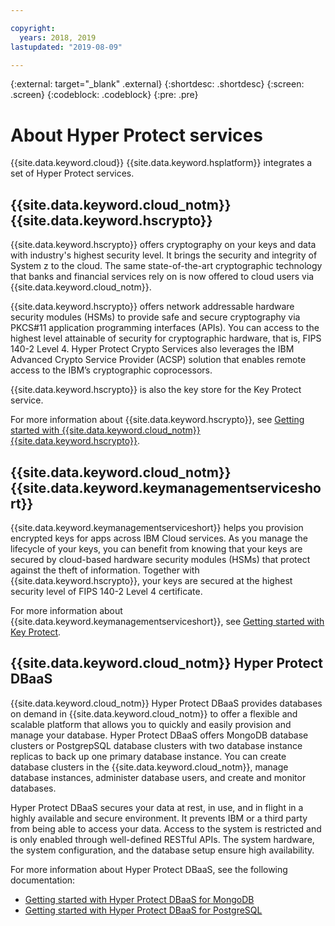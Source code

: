 ```yaml
---

copyright:
  years: 2018, 2019
lastupdated: "2019-08-09"

---
```


{:external: target="_blank" .external}
{:shortdesc: .shortdesc}
{:screen: .screen}
{:codeblock: .codeblock}
{:pre: .pre}


# About Hyper Protect services

{{site.data.keyword.cloud}} {{site.data.keyword.hsplatform}} integrates a set of Hyper Protect services.


## **{{site.data.keyword.cloud_notm}} {{site.data.keyword.hscrypto}}**  

{{site.data.keyword.hscrypto}} offers cryptography on your keys and data with industry's highest security level. It brings the security and integrity of System z to the cloud. The same state-of-the-art cryptographic technology that banks and financial services rely on is now offered to cloud users via {{site.data.keyword.cloud_notm}}.

{{site.data.keyword.hscrypto}} offers network addressable hardware security modules (HSMs) to provide safe and secure cryptography via PKCS#11 application programming interfaces (APIs). You can access to the highest level attainable of security for cryptographic hardware, that is, FIPS 140-2 Level 4.  Hyper Protect Crypto Services also leverages the IBM Advanced Crypto Service Provider (ACSP) solution that enables remote access to the IBM’s cryptographic coprocessors.

{{site.data.keyword.hscrypto}} is also the key store for the Key Protect service.

For more information about {{site.data.keyword.hscrypto}}, see [Getting started with {{site.data.keyword.cloud_notm}} {{site.data.keyword.hscrypto}}](https://console.stage1.bluemix.net/docs/services/zcrypto/index.html).


## **{{site.data.keyword.cloud_notm}} {{site.data.keyword.keymanagementserviceshort}}**

{{site.data.keyword.keymanagementserviceshort}} helps you provision encrypted keys for apps across IBM Cloud services. As you manage the lifecycle of your keys, you can benefit from knowing that your keys are secured by cloud-based hardware security modules (HSMs) that protect against the theft of information. Together with {{site.data.keyword.hscrypto}}, your keys are secured at the highest security level of FIPS 140-2 Level 4 certificate.

For more information about {{site.data.keyword.keymanagementserviceshort}}, see [Getting started with Key Protect](https://console.bluemix.net/docs/services/keymgmt/index.html).


## **{{site.data.keyword.cloud_notm}} Hyper Protect DBaaS**  

{{site.data.keyword.cloud_notm}} Hyper Protect DBaaS provides databases on demand in {{site.data.keyword.cloud_notm}} to offer a flexible and scalable platform that allows you to quickly and easily provision and manage your database. Hyper Protect DBaaS offers MongoDB database clusters or PostgrepSQL database clusters with two database instance replicas to back up one primary database instance. You can create database clusters in the {{site.data.keyword.cloud_notm}}, manage database instances, administer database users, and create and monitor databases.

Hyper Protect DBaaS secures your data at rest, in use, and in flight in a highly available and secure environment. It prevents IBM or a third party from being able to access your data. Access to the system is restricted and is only enabled through well-defined RESTful APIs. The system hardware, the system configuration, and the database setup ensure high availability.

For more information about Hyper Protect DBaaS, see the following documentation:
- [Getting started with Hyper Protect DBaaS for MongoDB](https://cloud.ibm.com/docs/services/hyper-protect-dbaas-for-mongodb?topic=hyper-protect-dbaas-for-mongodb-gettingstarted)
- [Getting started with Hyper Protect DBaaS for PostgreSQL](https://cloud.ibm.com/docs/services/hyper-protect-dbaas-for-postgresql?topic=hyper-protect-dbaas-for-postgresql-gettingstarted)
    
<!--
## **{{site.data.keyword.cloud_notm}} {{site.data.keyword.hscontainers}}**  

{{site.data.keyword.cloud_notm}} Container delivers powerful tools by combining Docker and Kubernetes technologies, an intuitive user experience, and built-in security and isolation to automate the deployment, operation, scaling, and monitoring of containerized apps in a cluster of compute hosts.

**Note**: {{site.data.keyword.hscontainers}} is now available to only sponsor users. If you expect dedicated security support, register as sponsor users with the [IBM Z Client Feedback Program](https://www-01.ibm.com/marketing/iwm/iwmdocs/web/cc/earlyprograms/zcustomer.shtml) to deploy your application to the {{site.data.keyword.hscontainers}} cluster.

For more information about {{site.data.keyword.cloud_notm}} Container, see [Getting started with {{site.data.keyword.cloud_notm}} Container Service](https://console.bluemix.net/docs/containers/container_index.html#container_index).
-->
